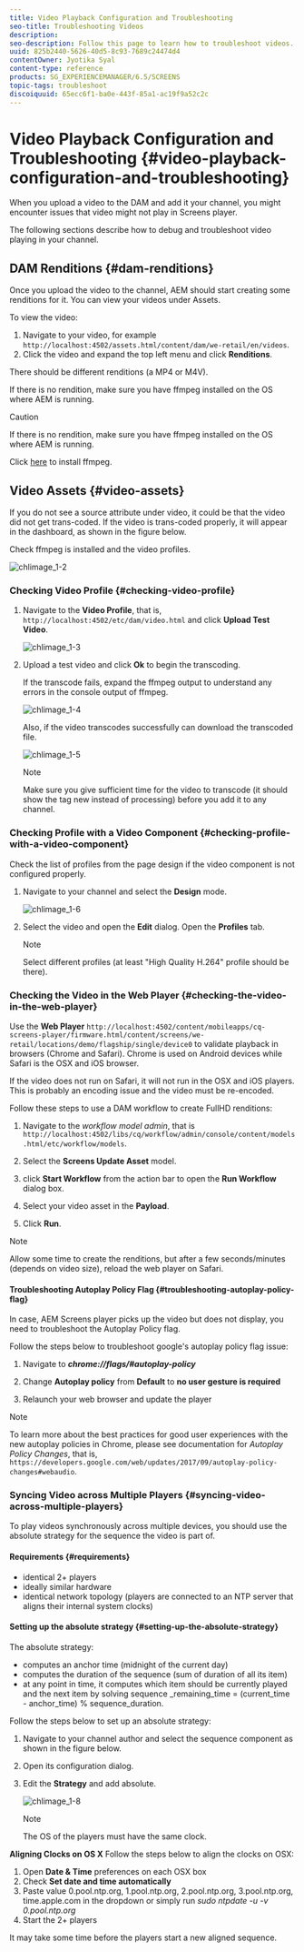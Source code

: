 ```yaml
---
title: Video Playback Configuration and Troubleshooting
seo-title: Troubleshooting Videos
description:
seo-description: Follow this page to learn how to troubleshoot videos. When you upload a video to the DAM and add it your channel, you might encounter issues that video might not play in Screens player and this section describes how to debug and troubleshoot video playing in your channel.
uuid: 825b2440-5626-40d5-8c93-7689c24474d4
contentOwner: Jyotika Syal
content-type: reference
products: SG_EXPERIENCEMANAGER/6.5/SCREENS
topic-tags: troubleshoot
discoiquuid: 65ecc6f1-ba0e-443f-85a1-ac19f9a52c2c
---
```


# Video Playback Configuration and Troubleshooting {#video-playback-configuration-and-troubleshooting}

When you upload a video to the DAM and add it your channel, you might encounter issues that video might not play in Screens player.

The following sections describe how to debug and troubleshoot video playing in your channel.

## DAM Renditions {#dam-renditions}

Once you upload the video to the channel, AEM should start creating some renditions for it. You can view your videos under Assets.

To view the video:

1. Navigate to your video, for example `http://localhost:4502/assets.html/content/dam/we-retail/en/videos`.
1. Click the video and expand the top left menu and click **Renditions**.

There should be different renditions (a MP4 or M4V).

If there is no rendition, make sure you have ffmpeg installed on the OS where AEM is running.

>[!CAUTION]
>
>If there is no rendition, make sure you have ffmpeg installed on the OS where AEM is running.
>
>Click [here](https://www.ffmpeg.org/download.html) to install ffmpeg.

## Video Assets {#video-assets}

If you do not see a source attribute under video, it could be that the video did not get trans-coded. If the video is trans-coded properly, it will appear in the dashboard, as shown in the figure below.

Check ffmpeg is installed and the video profiles.

![chlimage_1-2](assets/chlimage_1-2.png)

### Checking Video Profile {#checking-video-profile}

1. Navigate to the **Video Profile**, that is, `http://localhost:4502/etc/dam/video.html` and click **Upload Test Video**.

   ![chlimage_1-3](assets/chlimage_1-3.png)

1. Upload a test video and click **Ok** to begin the transcoding.

   If the transcode fails, expand the ffmpeg output to understand any errors in the console output of ffmpeg.

   ![chlimage_1-4](assets/chlimage_1-4.png)

   Also, if the video transcodes successfully can download the transcoded file.

   ![chlimage_1-5](assets/chlimage_1-5.png)

   >[!NOTE]
   >
   >Make sure you give sufficient time for the video to transcode (it should show the tag new instead of processing) before you add it to any channel.

### Checking Profile with a Video Component {#checking-profile-with-a-video-component}

Check the list of profiles from the page design if the video component is not configured properly.

1. Navigate to your channel and select the **Design** mode.

   ![chlimage_1-6](assets/chlimage_1-6.png)

1. Select the video and open the **Edit** dialog. Open the **Profiles** tab.

   >[!NOTE]
   >Select different profiles (at least "High Quality H.264" profile should be there).

### Checking the Video in the Web Player {#checking-the-video-in-the-web-player}

Use the **Web Player** `http://localhost:4502/content/mobileapps/cq-screens-player/firmware.html/content/screens/we-retail/locations/demo/flagship/single/device0` to validate playback in browsers (Chrome and Safari). Chrome is used on Android devices while Safari is the OSX and iOS browser.

If the video does not run on Safari, it will not run in the OSX and iOS players. This is probably an encoding issue and the video must be re-encoded.

Follow these steps to use a DAM workflow to create FullHD renditions:

1. Navigate to the *workflow model admin*, that is `http://localhost:4502/libs/cq/workflow/admin/console/content/models.html/etc/workflow/models`.
1. Select the **Screens Update Asset** model.
1. click **Start Workflow** from the action bar to open the **Run Workflow** dialog box.

1. Select your video asset in the **Payload**.
1. Click **Run**.

>[!NOTE]
>
>Allow some time to create the renditions, but after a few seconds/minutes (depends on video size), reload the web player on Safari.

#### Troubleshooting Autoplay Policy Flag {#troubleshooting-autoplay-policy-flag}

In case, AEM Screens player picks up the video but does not display, you need to troubleshoot the Autoplay Policy flag.

Follow the steps below to troubleshoot google's autoplay policy flag issue:

1. Navigate to ***chrome://flags/#autoplay-policy***
1. Change **Autoplay policy** from **Default** to **no user gesture is required**

1. Relaunch your web browser and update the player

>[!NOTE]
>
>To learn more about the best practices for good user experiences with the new autoplay policies in Chrome, please see documentation for *Autoplay Policy Changes*, that is, `https://developers.google.com/web/updates/2017/09/autoplay-policy-changes#webaudio`.

### Syncing Video across Multiple Players {#syncing-video-across-multiple-players}

To play videos synchronously across multiple devices, you should use the absolute strategy for the sequence the video is part of.

#### Requirements {#requirements}

* identical 2+ players
* ideally similar hardware
* identical network topology (players are connected to an NTP server that aligns their internal system clocks)

#### Setting up the absolute strategy {#setting-up-the-absolute-strategy}

The absolute strategy:

* computes an anchor time (midnight of the current day)
* computes the duration of the sequence (sum of duration of all its item)
* at any point in time, it computes which item should be currently played and the next item by solving sequence _remaining_time = (current_time - anchor_time) % sequence_duration.

Follow the steps below to set up an absolute strategy:

1. Navigate to your channel author and select the sequence component as shown in the figure below.
1. Open its configuration dialog.
1. Edit the **Strategy** and add absolute.

   ![chlimage_1-8](assets/chlimage_1-8.png)

   >[!NOTE]
   >The OS of the players must have the same clock.

**Aligning Clocks on OS X** Follow the steps below to align the clocks on OSX:

1. Open **Date & Time** preferences on each OSX box
1. Check **Set date and time automatically**
1. Paste value 0.pool.ntp.org, 1.pool.ntp.org, 2.pool.ntp.org, 3.pool.ntp.org, time.apple.com in the dropdown or simply run *sudo ntpdate -u -v 0.pool.ntp.org*
1. Start the 2+ players

It may take some time before the players start a new aligned sequence.

